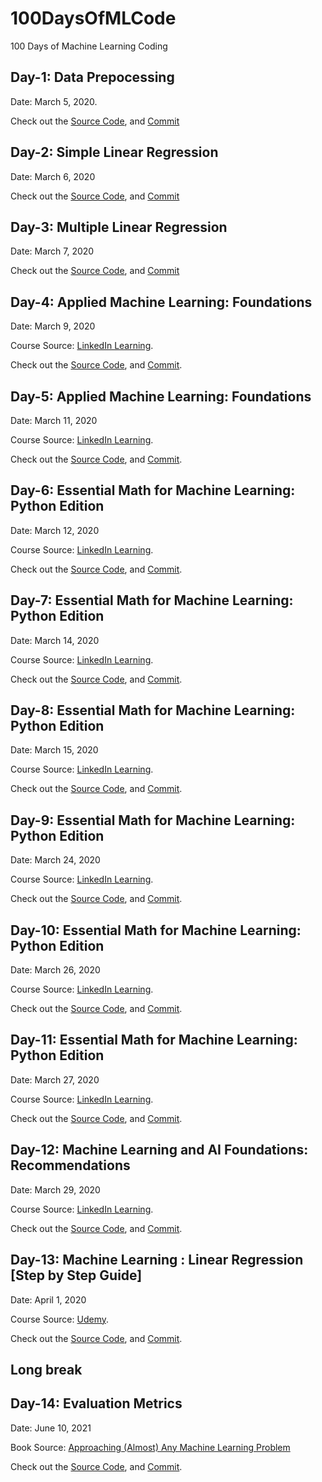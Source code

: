 # 100DaysOfMLCode

100 Days of Machine Learning Coding

## Day-1: Data Prepocessing

Date: March 5, 2020.

Check out the [Source Code](<https://github.com/moni-roy/100DaysOfMLCode/blob/master/Codes/Data Preprocessing.ipynb>), and [Commit](<https://github.com/moni-roy/100DaysOfMLCode/commit/70c579a7f253e2f66d95ebe3a65f4cdf50fa006f>)

## Day-2: Simple Linear Regression

Date: March 6, 2020

Check out the [Source Code](<https://github.com/moni-roy/100DaysOfMLCode/blob/master/Codes/Simple Linear Regression.ipynb>), and [Commit](<https://github.com/moni-roy/100DaysOfMLCode/commit/582a83a12a8be78d45cd94c44b050fdcf85c6c42>)

## Day-3: Multiple Linear Regression

Date: March 7, 2020

Check out the [Source Code](<https://github.com/moni-roy/100DaysOfMLCode/blob/master/Codes/Multiple Linear Regression.ipynb>), and [Commit](<https://github.com/moni-roy/100DaysOfMLCode/commit/efacc798b6f632b0945dc7b266f5a5d57477c435>)

## Day-4: Applied Machine Learning: Foundations

Date: March 9, 2020

Course Source: [LinkedIn Learning](https://www.linkedin.com/learning/applied-machine-learning-foundations).

Check out the [Source Code](<https://github.com/moni-roy/100DaysOfMLCode/tree/master/Codes/Applied Machine Learning - Foundations>), and [Commit](<https://github.com/moni-roy/100DaysOfMLCode/commit/39341bd7f99d1df00be62b4b4222b463700338f2>).

## Day-5: Applied Machine Learning: Foundations

Date: March 11, 2020

Course Source: [LinkedIn Learning](https://www.linkedin.com/learning/applied-machine-learning-foundations).

Check out the [Source Code](<https://github.com/moni-roy/100DaysOfMLCode/tree/master/Codes/Applied Machine Learning - Foundations>), and [Commit](<https://github.com/moni-roy/100DaysOfMLCode/commit/1fe0d068d29a3ea2eccc1618d03f408f2f83e33b>).

## Day-6: Essential Math for Machine Learning: Python Edition

Date: March 12, 2020

Course Source: [LinkedIn Learning](https://www.linkedin.com/learning/essential-math-for-machine-learning-python-edition).

Check out the [Source Code](<https://github.com/moni-roy/100DaysOfMLCode/tree/master/Codes/Essential%20Math%20for%20Machine%20Learning>), and [Commit](<https://github.com/moni-roy/100DaysOfMLCode/commit/47db338ba271fe0d90733f0916f05232213697ab>).

## Day-7: Essential Math for Machine Learning: Python Edition

Date: March 14, 2020

Course Source: [LinkedIn Learning](https://www.linkedin.com/learning/essential-math-for-machine-learning-python-edition).

Check out the [Source Code](<https://github.com/moni-roy/100DaysOfMLCode/tree/master/Codes/Essential%20Math%20for%20Machine%20Learning>), and [Commit](<https://github.com/moni-roy/100DaysOfMLCode/commit/6491521649486d060083cc2e8f07d7864f4614ed>).

## Day-8: Essential Math for Machine Learning: Python Edition

Date: March 15, 2020

Course Source: [LinkedIn Learning](https://www.linkedin.com/learning/essential-math-for-machine-learning-python-edition).

Check out the [Source Code](<https://github.com/moni-roy/100DaysOfMLCode/tree/master/Codes/Essential%20Math%20for%20Machine%20Learning>), and [Commit](<https://github.com/moni-roy/100DaysOfMLCode/commit/c0b94bdd52ebbc4cbef23cd45ed5bb2f425be916>).

## Day-9: Essential Math for Machine Learning: Python Edition

Date: March 24, 2020

Course Source: [LinkedIn Learning](https://www.linkedin.com/learning/essential-math-for-machine-learning-python-edition).

Check out the [Source Code](<https://github.com/moni-roy/100DaysOfMLCode/tree/master/Codes/Essential%20Math%20for%20Machine%20Learning>), and [Commit](<https://github.com/moni-roy/100DaysOfMLCode/commit/e8394349c07880f81c38a3647cc483a1ee23af5a>).

## Day-10: Essential Math for Machine Learning: Python Edition

Date: March 26, 2020

Course Source: [LinkedIn Learning](https://www.linkedin.com/learning/essential-math-for-machine-learning-python-edition).

Check out the [Source Code](<https://github.com/moni-roy/100DaysOfMLCode/tree/master/Codes/Essential%20Math%20for%20Machine%20Learning>), and [Commit](<https://github.com/moni-roy/100DaysOfMLCode/commit/94d496b5e72ab9664b7b82d1dfc88dc636edc0e5>).

## Day-11: Essential Math for Machine Learning: Python Edition

Date: March 27, 2020

Course Source: [LinkedIn Learning](https://www.linkedin.com/learning/essential-math-for-machine-learning-python-edition).

Check out the [Source Code](<https://github.com/moni-roy/100DaysOfMLCode/tree/master/Codes/Essential%20Math%20for%20Machine%20Learning>), and [Commit](<https://github.com/moni-roy/100DaysOfMLCode/commit/56e9e7fd0535a134285b919103134131300a89d3>).

## Day-12: Machine Learning and AI Foundations: Recommendations

Date: March 29, 2020

Course Source: [LinkedIn Learning](https://www.linkedin.com/learning/machine-learning-and-ai-foundations-recommendations).

Check out the [Source Code](<https://github.com/moni-roy/100DaysOfMLCode/tree/master/Codes/Machine Learning and AI Foundations - Recommendations>), and [Commit](<https://github.com/moni-roy/100DaysOfMLCode/commit/8c2b779cc49e4aee78bfc4e6c81779204331113c>).

## Day-13: Machine Learning : Linear Regression [Step by Step Guide]

Date: April 1, 2020

Course Source: [Udemy](https://www.udemy.com/course/machine-learning-linear-regression-step-by-step-guide/).

Check out the [Source Code](<https://github.com/moni-roy/100DaysOfMLCode/tree/master/Codes/Machine Learning - Linear Regression>), and [Commit](<https://github.com/moni-roy/100DaysOfMLCode/commit/3186e3ef7a8a74322085b9fe583dcae995e5e41c>).

## Long break

## Day-14: Evaluation Metrics

Date: June 10, 2021

Book Source: [Approaching (Almost) Any Machine Learning Problem](https://github.com/abhi1thakur/approachingalmost)

Check out the [Source Code](https://github.com/moni-roy/100DaysOfMLCode/blob/master/AAAMLP/Metrices.ipynb), and [Commit](https://github.com/moni-roy/100DaysOfMLCode/commit/248b7ddf289dffce7a6d49afa0666ba7bac54868).
